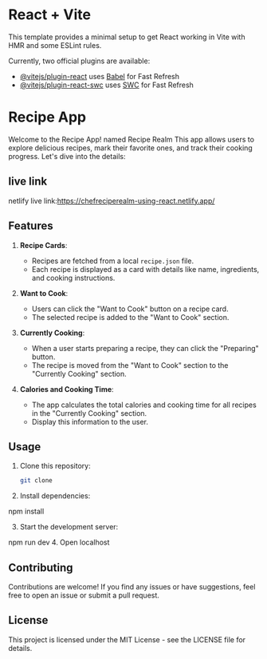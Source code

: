 # React + Vite

This template provides a minimal setup to get React working in Vite with HMR and some ESLint rules.

Currently, two official plugins are available:

- [@vitejs/plugin-react](https://github.com/vitejs/vite-plugin-react/blob/main/packages/plugin-react/README.md) uses [Babel](https://babeljs.io/) for Fast Refresh
- [@vitejs/plugin-react-swc](https://github.com/vitejs/vite-plugin-react-swc) uses [SWC](https://swc.rs/) for Fast Refresh

# Recipe App

Welcome to the Recipe App! named Recipe Realm This app allows users to explore delicious recipes, mark their favorite ones, and track their cooking progress. Let's dive into the details:
## live link
netlify live link:https://chefreciperealm-using-react.netlify.app/

## Features

1. **Recipe Cards**:
   - Recipes are fetched from a local `recipe.json` file.
   - Each recipe is displayed as a card with details like name, ingredients, and cooking instructions.

2. **Want to Cook**:
   - Users can click the "Want to Cook" button on a recipe card.
   - The selected recipe is added to the "Want to Cook" section.

3. **Currently Cooking**:
   - When a user starts preparing a recipe, they can click the "Preparing" button.
   - The recipe is moved from the "Want to Cook" section to the "Currently Cooking" section.

4. **Calories and Cooking Time**:
   - The app calculates the total calories and cooking time for all recipes in the "Currently Cooking" section.
   - Display this information to the user.

## Usage

1. Clone this repository:
   ```bash
   git clone 
2. Install dependencies:

  npm install 

3. Start the development server:

npm run dev
4. Open localhost

## Contributing
Contributions are welcome! If you find any issues or have suggestions, feel free to open an issue or submit a pull request.
## License
This project is licensed under the MIT License - see the LICENSE file for details.

